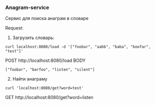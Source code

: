 ### Anagram-service 
Сервис для поиска анаграм в словаре

Request:

1. Загрузить словарь:

```
curl localhost:8080/load -d '["foobar", "aabb", "baba", "boofar", "test"]'
```

POST http://localhost:8080/load
BODY
```
["foobar", "barfoo", "listen", "silent"]
```

2. Найти анаграму

```
curl 'localhost:8080/get?word=test'
```

GET http://localhost:8080/get?word=listen